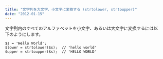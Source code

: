 ```yaml
---
title: "文字列を大文字、小文字に変換する (strtolower, strtoupper)"
date: "2012-01-15"
---
```


文字列内のすべてのアルファベットを小文字、あるいは大文字に変換するには以下のようにします。

~~~
$s = 'Hello World';
$lower = strtolower($s);  // 'hello world'
$upper = strtoupper($s);  // 'HELLO WORLD'
~~~

